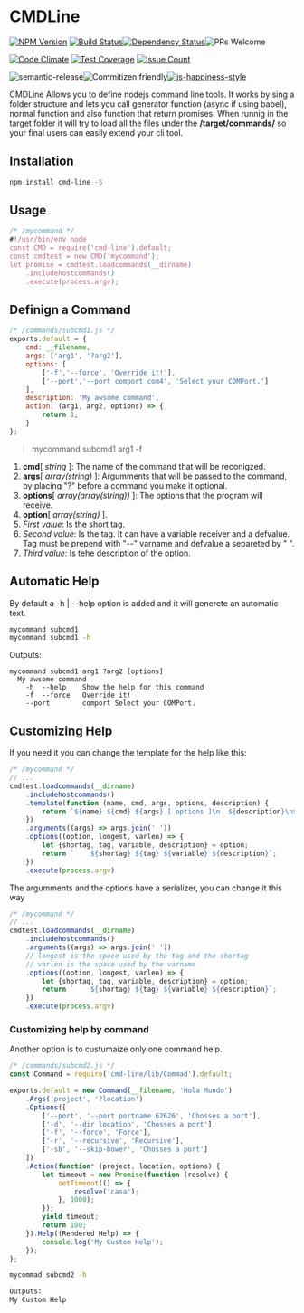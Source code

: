 # CMDLine
 [![NPM Version](http://img.shields.io/npm/v/cmd-line.svg?style=flat-square)](https://www.npmjs.org/package/koaton) [![Build Status](https://img.shields.io/travis/gerard2p/cmd-line/master.svg?style=flat-square)](https://travis-ci.org/gerard2p/cmd-line)[![Dependency Status](https://david-dm.org/gerard2p/cmd-line.svg?style=flat-square)](https://david-dm.org/gerard2p/cmd-line)![PRs Welcome](https://img.shields.io/badge/PRs%20🔀-Welcome-brightgreen.svg?style=flat-square)

[![Code Climate](https://codeclimate.com/github/gerard2p/cmd-line/badges/gpa.svg?style=flat-square)](https://codeclimate.com/github/gerard2p/cmd-line?style=flat-square) [![Test Coverage](https://codeclimate.com/github/gerard2p/cmd-line/badges/coverage.svg?style=flat-square)](https://codeclimate.com/github/gerard2p/cmd-line/coverage) [![Issue Count](https://codeclimate.com/github/gerard2p/cmd-line/badges/issue_count.svg?style=flat-square)](https://codeclimate.com/github/gerard2p/cmd-line)

![semantic-release](https://img.shields.io/badge/%20%20%F0%9F%93%A6%F0%9F%9A%80-semantic--release-e10079.svg?style=flat-square)![Commitizen friendly](https://img.shields.io/badge/commitizen-friendly-brightgreen.svg?style=flat-square)[![js-happiness-style](https://img.shields.io/badge/code%20style-happiness-brightgreen.svg?style=flat-square)](https://github.com/JedWatson/happiness)

CMDLine Allows you to define nodejs command line tools. It works by sing a folder structure and lets you call generator function (async if using babel), normal function and also function that return promises.
When runnig in the target folder it will try to load all the files under the **/target/commands/** so your final users can easily extend your cli tool.

## Installation
```sh
npm install cmd-line -S
```
## Usage
```javascript
/* /mycommand */
#!/usr/bin/env node
const CMD = require('cmd-line').default;
const cmdtest = new CMD('mycommand');
let promise = cmdtest.loadcommands(__dirname)
	.includehostcommands()
	.execute(process.argv);
```
## Definign a Command
```javascript
/* /commands/subcmd1.js */
exports.default = {
	cmd: __filename,
	args: ['arg1', '?arg2'],
	options: [
		['-f','--force', 'Override it!'],
		['--port','--port comport com4', 'Select your COMPort.']
	],
	description: 'My awsome command',
	action: (arg1, arg2, options) => {
		return 1;
	}
};
```
> mycommand subcmd1 arg1 -f

1. **cmd**[ *string* ]:  The name of the command that will be reconigzed.
1. **args**[ *array(string)* ]: Argumments that will be passed to the command, by placing "?" before a command you make it optional.
1. **options**[ *array(array(string))* ]:  The options that the program will receive.
 1. **option**[ *array(string)* ].
   1. *First value*: Is the short tag.
   1. *Second value*: Is the tag. It can have a variable receiver and a defvalue. Tag must be prepend with "--" varname and defvalue a separeted by " ".
   1. *Third value*: Is tehe description of the option.

## Automatic Help
By default a -h | --help option is added and it will generete an automatic text.
```sh
mycommand subcmd1
mycommand subcmd1 -h
```
Outputs:
```
mycommand subcmd1 arg1 ?arg2 [options]
  My awsome command
	-h  --help    Show the help for this command
	-f  --force   Override it!
	--port        comport Select your COMPort.
```

## Customizing Help
If you need it you can change the template for the help like this:
```javascript
/* /mycommand */
// ...
cmdtest.loadcommands(__dirname)
	.includehostcommands()
	.template(function (name, cmd, args, options, description) {
		return `${name} ${cmd} ${args} [ options ]\n  ${description}\n${options.join('\n')}`;
	})
	.arguments((args) => args.join(' '))
	.options((option, longest, varlen) => {
		let {shortag, tag, variable, description} = option;
		return `    ${shortag} ${tag} ${variable} ${description}`;
	})
	.execute(process.argv)
```
The argumments and the options have a serializer, you can change it this way
```javascript
/* /mycommand */
// ...
cmdtest.loadcommands(__dirname)
	.includehostcommands()
	.arguments((args) => args.join(' '))
	// longest is the space used by the tag and the shortag
	// varlen is the space used by the varname
	.options((option, longest, varlen) => {
		let {shortag, tag, variable, description} = option;
		return `    ${shortag} ${tag} ${variable} ${description}`;
	})
	.execute(process.argv)
```

### Customizing help by command
Another option is to custumaize only one command help.
```javascript
/* /commands/subcmd2.js */
const Command = require('cmd-line/lib/Commad').default;

exports.default = new Command(__filename, 'Hola Mundo')
	.Args('project', '?location')
	.Options([
		['--port', '--port portname 62626', 'Chosses a port'],
		['-d', '--dir location', 'Chosses a port'],
		['-f', '--force', 'Force'],
		['-r', '--recursive', 'Recursive'],
		['-sb', '--skip-bower', 'Chosses a port']
	])
	.Action(function* (project, location, options) {
		let timeout = new Promise(function (resolve) {
			setTimeout(() => {
				resolve('casa');
			}, 1000);
		});
		yield timeout;
    	return 100;
	}).Help((Rendered Help) => {
		console.log('My Custom Help');
	});
};
```
```sh
mycommad subcmd2 -h

Outputs:
My Custom Help
```
